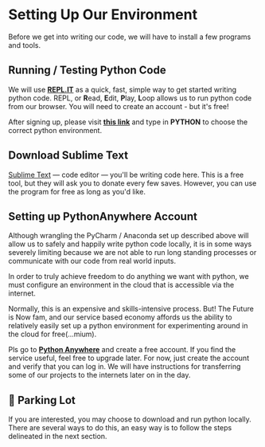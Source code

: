 <!---
{"next":"Intro/running_py_locally.md","title":"Setting Up Our Environment"}
-->

# Setting Up Our Environment

Before we get into writing our code, we will have to install a few programs and tools. 

## Running / Testing Python Code

We will use **[REPL.IT](https://repl.it/)** as a quick, fast, simple way to get started writing python code. REPL, or **R**ead, **E**dit, **P**lay, **L**oop allows us to run python code from our browser. You will need to create an account - but it's free!

After signing up, please visit **[this link](https://repl.it/languages)** and type in **PYTHON** to choose the correct python environment.

## Download Sublime Text

[Sublime Text](http://www.sublimetext.com/3) &mdash; code editor &mdash; you'll be writing code here. This is a free tool, but they will ask you to donate every few saves. However, you can use the program for free as long as you'd like.



## Setting up PythonAnywhere Account

Although wrangling the PyCharm / Anaconda set up described above will allow us to safely and happily write python code locally, it is in some ways severely limiting because we are not able to run long standing processes or communicate with our code from real world inputs.

In order to truly achieve freedom to do anything we want with python, we must configure an environment in the cloud that is accessible via the internet.

Normally, this is an expensive and skills-intensive process. But! The Future is Now fam, and our service based economy affords us the ability to relatively easily set up a python environment for experimenting around in the cloud for free(...mium).

Pls go to **[Python Anywhere](https://www.pythonanywhere.com/)** and create a free account. If you find the service useful, feel free to upgrade later. For now, just create the account and verify that you can log in. We will have instructions for transferring some of our projects to the internets later on in the day.

## 🚗 Parking Lot

If you are interested, you may choose to download and run python locally. There are several ways to do this, an easy way is to follow the steps delineated in the next section.
